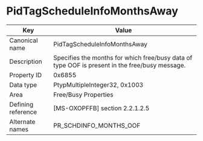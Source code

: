 # PidTagScheduleInfoMonthsAway

| Key | Value |
|---|---|
| Canonical name | PidTagScheduleInfoMonthsAway |
| Description | Specifies the months for which free/busy data of type OOF is present in the free/busy message. |
| Property ID | 0x6855 |
| Data type | PtypMultipleInteger32, 0x1003 |
| Area | Free/Busy Properties |
| Defining reference | [MS-OXOPFFB] section 2.2.1.2.5 |
| Alternate names | PR_SCHDINFO_MONTHS_OOF |
